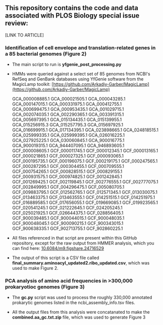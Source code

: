 ## This repository contains the code and data associated with PLOS Biology special issue review:
[LINK TO ARTICLE]

### Identification of cell envelope and translation-related genes in a 85 bacterial genomes (Figure 2)
 - The main script to run is **yfgenie_post_processing.py**

 - HMMs were queried against a select set of 85 genomes from NCBI's RefSeq and GenBank databases using YfGenie software from the MagicLamp toolkit: [https://github.com/Arkadiy-Garber/MagicLamp](https://github.com/Arkadiy-Garber/MagicLamp)


    GCA_000008885.1
    GCA_000021505.1
    GCA_000043285.1
    GCA_000147015.1
    GCA_000331975.1
    GCA_000412755.1
    GCA_000699475.1
    GCA_000953435.1
    GCA_001029715.1
    GCA_002074035.1
    GCA_002290365.1
    GCA_003391315.1
    GCA_005697395.1
    GCA_015134435.1
    GCA_015139955.1
    GCA_015256915.3
    GCA_015257795.3
    GCA_015697925.1
    GCA_016699915.1
    GCA_017134395.1
    GCA_023898665.1
    GCA_024818515.1
    GCA_025999335.1
    GCA_025999395.1
    GCA_026016225.1
    GCA_027925225.1
    GCA_030060845.1
    GCA_900016775.1
    GCA_900019315.1
    GCA_944407095.1
    GCA_946893605.1
    GCF_000008605.1
    GCF_000011745.1
    GCF_000012345.1
    GCF_000013165.1
    GCF_000021865.1
    GCF_000027325.1
    GCF_000093065.1
    GCF_000195735.1
    GCF_000196075.1
    GCF_000219175.1
    GCF_000247565.1
    GCF_000287295.1
    GCF_000304455.1
    GCF_000709555.1
    GCF_000754265.1
    GCF_000828515.1
    GCF_000829155.1
    GCF_000931575.1
    GCF_000974825.1
    GCF_001242845.1
    GCF_001269425.1
    GCF_002119845.1
    GCF_002776555.1
    GCF_002777075.1
    GCF_002849995.1
    GCF_004296475.1
    GCF_005080705.1
    GCF_009883795.1
    GCF_012562765.1
    GCF_012571345.1
    GCF_013030075.1
    GCF_013463375.1
    GCF_013463555.1
    GCF_014251515.1
    GCF_014251975.1
    GCF_016889585.1
    GCF_017656055.1
    GCF_019669085.1
    GCF_019923565.1
    GCF_020541245.1
    GCF_021222645.1
    GCF_024205245.1
    GCF_025021925.1
    GCF_026644375.1
    GCF_028856405.1
    GCF_900039485.1
    GCF_900044015.1
    GCF_900048035.1
    GCF_900048045.1
    GCF_900090215.1
    GCF_900343015.1
    GCF_900638335.1
    GCF_902713755.1
    GCF_902860225.1

- All files referenced in that script are present within this GitHub repository, except for the raw output from HMMER analysis, which you can find here: [10.6084/m9.figshare.24716529](10.6084/m9.figshare.24716529)

 - The output of this script is a CSV file called **final_summary.aminoacyl_updated2.ribo_updated.csv**, which was used to make Figure 2.

### PCA analysis of amino acid frequencies in >300,000 prokaryotioc genomes (Figure 3)
 - The **gc.py** script was used to process the roughly 330,000 annotated prokarytic genomes listed in the ncbi_assembly_info.tsv files.

 - All the output files from this analysis were concatanated to make the **combined.aa_gc.txt.zip** file, which was used to generate Figure 3
